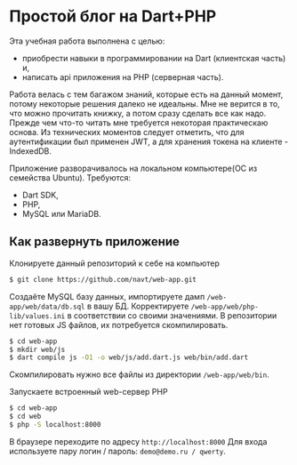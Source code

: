 # Простой блог на Dart+PHP
Эта учебная работа выполнена с целью:
- приобрести навыки в программировании на Dart (клиентская часть) и,
- написать api приложения на PHP (серверная часть).

Работа велась с тем багажом знаний, которые есть на данный момент, потому некоторые
решения далеко не идеальны. Мне не верится в то, что можно прочитать книжку, а потом сразу сделать все как надо. Прежде чем что-то читать мне требуется некоторая практическаю основа.
Из технических моментов следует отметить, что для аутентификации был применен JWT, а для хранения токена на клиенте - IndexedDB.

Приложение разворачивалось на локальном компьютере(ОС из семейства Ubuntu). Требуются:
- Dart SDK,
- PHP,
- MySQL или MariaDB.

## Как развернуть приложение
Клонируете данный репозиторий к себе на компьютер
```bash
$ git clone https://github.com/navt/web-app.git
```
Создаёте MySQL базу данных, импортируете дамп `/web-app/web/data/db.sql` в вашу БД.
Корректируете `/web-app/web/php-lib/values.ini` в соответствии со своими значениями.
В репозитории нет готовых JS файлов, их потребуется скомпилировать.
```bash
$ cd web-app
$ mkdir web/js
$ dart compile js -O1 -o web/js/add.dart.js web/bin/add.dart
```
Скомпилировать нужно все файлы из директории `/web-app/web/bin`.

Запускаете встроенный web-сервер PHP
```bash
$ cd web-app
$ cd web
$ php -S localhost:8000
```
В браузере переходите по адресу `http://localhost:8000` 
Для входа используете пару логин / пароль: `demo@demo.ru / qwerty`. 
